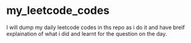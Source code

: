 # my_leetcode_codes
I will dump my daily leetcode codes in ths repo as i do it and have breif explaination of what i did and learnt for the question on the day.
